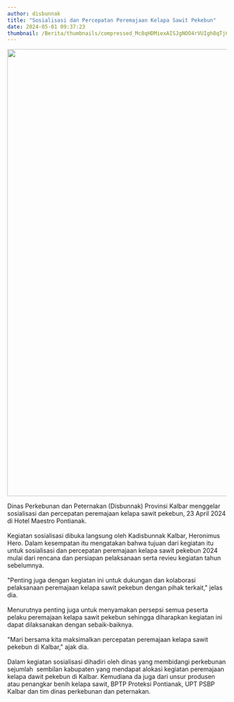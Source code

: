 ```yaml
---
author: disbunnak
title: "Sosialisasi dan Percepatan Peremajaan Kelapa Sawit Pekebun"
date: 2024-05-01 09:37:23
thumbnail: /Berita/thumbnails/compressed_Mc8qHDMiexAISJgNOO4rVUIgh8qTjC7X4aQj4I6B.jpg
---
```

<p><img src="/images/gg6FYbczqiCZ7EkSegEc.jpeg" alt="" width="1366" height="1025" /></p>

<p>Dinas Perkebunan dan Peternakan (Disbunnak) Provinsi Kalbar menggelar sosialisasi dan percepatan peremajaan kelapa sawit pekebun, 23 April 2024 di Hotel Maestro Pontianak.<br /><br />Kegiatan sosialisasi dibuka langsung oleh Kadisbunnak Kalbar, Heronimus Hero. Dalam kesempatan itu mengatakan bahwa tujuan dari kegiatan itu untuk sosialisasi dan percepatan peremajaan kelapa sawit pekebun 2024 mulai dari rencana dan persiapan pelaksanaan serta revieu kegiatan tahun sebelumnya.<br /><br />"Penting juga dengan kegiatan ini untuk dukungan dan kolaborasi pelaksanaan peremajaan kelapa sawit pekebun dengan pihak terkait," jelas dia.<br /><br />Menurutnya penting juga untuk menyamakan persepsi semua peserta pelaku peremajaan kelapa sawit pekebun sehingga diharapkan kegiatan ini dapat dilaksanakan dengan sebaik-baiknya.<br /><br />"Mari bersama kita maksimalkan percepatan peremajaan kelapa sawit pekebun di Kalbar," ajak dia.<br /><br />Dalam kegiatan sosialisasi dihadiri oleh dinas yang membidangi perkebunan sejumlah&nbsp; sembilan kabupaten yang mendapat alokasi kegiatan peremajaan kelapa dawit pekebun di Kalbar. Kemudiana da juga dari unsur produsen atau penangkar benih kelapa sawit, BPTP Proteksi Pontianak, UPT PSBP Kalbar dan tim dinas perkebunan dan peternakan.</p>
